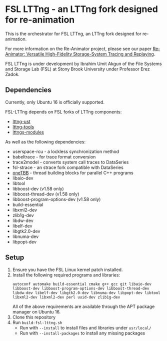 # FSL LTTng - an LTTng fork designed for re-animation

This is the orchestrator for FSL LTTng, an LTTng fork designed for re-animation.

For more information on the Re-Animator project, please see our paper [Re-Animator: Versatile High-Fidelity Storage-System Tracing and Replaying](https://doi.org/10.1145/3383669.3398276).

FSL LTTng is under development by Ibrahim Umit Akgun of the File Systems and Storage Lab (FSL) at Stony Brook University under Professor Erez Zadok.

## Dependencies

Currently, only Ubuntu 16 is officially supported.

FSL-LTTng depends on FSL forks of LTTng components:
* [lttng-ust](https://github.com/sbu-fsl/lttng-ust)
* [lttng-tools](https://github.com/sbu-fsl/lttng-tools)
* [lttngs-modules](https://github.com/sbu-fsl/lttng-modules)

As well as the following dependencies:
* userspace-rcu - a lockless synchronization method
* babeltrace - for trace format conversion
* trace2model - converts system call traces to DataSeries
* fsl-strace - an strace fork compatible with DataSeries
* [oneTBB](https://github.com/oneapi-src/oneTBB) - thread building blocks for parallel C++ programs
* libaio-dev
* libtool
* libboost-dev (v1.58 only)
* libboost-thread-dev (v1.58 only)
* libboost-program-options-dev (v1.58 only)
* build-essential
* libxml2-dev
* zlib1g-dev
* libdw-dev
* libelf-dev
* libgtk2.0-dev
* libnuma-dev
* libpopt-dev

## Setup

1. Ensure you have the FSL Linux kernel patch installed.
1. Install the following required programs and libraries:
    ```
    autoconf automake build-essential cmake g++ gcc git libaio-dev libboost-dev libboost-program-options-dev libboost-thread-dev libdw-dev libelf-dev libgtk2.0-dev libnuma-dev libpopt-dev libtool libxml2-dev libxml2-dev perl uuid-dev zlib1g-dev
    ```
    All of the above requirements are available through the APT package manager on Ubuntu 16.
1. Clone this repository
1. Run `build-fsl-lttng.sh`
    * Run with `--install` to install files and libraries under `usr/local/`
    * Run with `--install-packages` to install any missing packages
